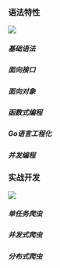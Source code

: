 ### 语法特性

![](http://p5kmearbl.bkt.clouddn.com/LearGolang.png)

##### 基础语法

##### 面向接口

##### 面向对象

##### 函数式编程

##### Go语言工程化

##### 并发编程



### 实战开发

![](http://p5kmearbl.bkt.clouddn.com/Xnip2018-06-08_23-47-29.jpg)

##### 单任务爬虫

##### 并发式爬虫

##### 分布式爬虫

